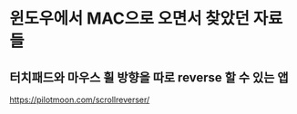 # 윈도우에서 MAC으로 오면서 찾았던 자료들

## 터치패드와 마우스 휠 방향을 따로 reverse 할 수 있는 앱
https://pilotmoon.com/scrollreverser/


